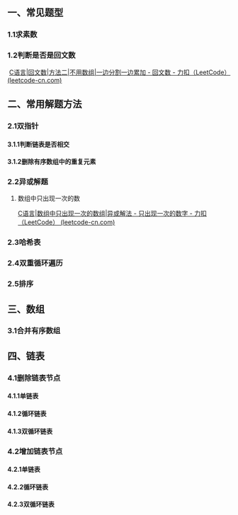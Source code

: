 ## 一、常见题型

### 1.1求素数

### 1.2判断是否是回文数

​		[C语言|回文数|方法二|不用数组|一边分割一边累加 - 回文数 - 力扣（LeetCode） (leetcode-cn.com)](https://leetcode-cn.com/problems/palindrome-number/solution/cyu-yan-hui-wen-shu-fang-fa-er-bu-yong-s-heqm/)

## 二、常用解题方法

### 2.1双指针

#### 3.1.1判断链表是否相交



#### 3.1.2删除有序数组中的重复元素



### 2.2异或解题

1. 数组中只出现一次的数

   [C语言|数组中只出现一次的数组|异或解法 - 只出现一次的数字 - 力扣（LeetCode） (leetcode-cn.com)](https://leetcode-cn.com/problems/single-number/solution/cyu-yan-shu-zu-zhong-zhi-chu-xian-yi-ci-nat4f/)

### 2.3哈希表



### 2.4双重循环遍历



### 2.5排序



## 三、数组

### 3.1合并有序数组



## 四、链表

### 4.1删除链表节点

#### 4.1.1单链表



#### 4.1.2循环链表



#### 4.1.3双循环链表






### 4.2增加链表节点

#### 4.2.1单链表



#### 4.2.2循环链表




#### 4.2.3双循环链表

